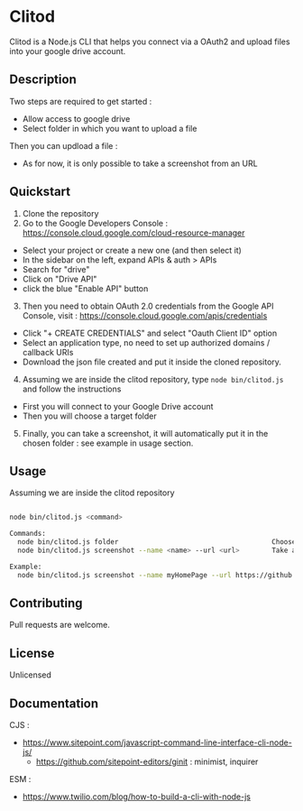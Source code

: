 # Clitod

Clitod is a Node.js CLI that helps you connect via a OAuth2 and upload files into your google drive account.

## Description

Two steps are required to get started :

- Allow access to google drive
- Select folder in which you want to upload a file

Then you can updload a file :

- As for now, it is only possible to take a screenshot from an URL

## Quickstart

1. Clone the repository
2. Go to the Google Developers Console : https://console.cloud.google.com/cloud-resource-manager

- Select your project or create a new one (and then select it)
- In the sidebar on the left, expand APIs & auth > APIs
- Search for "drive"
- Click on "Drive API"
- click the blue "Enable API" button

3. Then you need to obtain OAuth 2.0 credentials from the Google API Console, visit : https://console.cloud.google.com/apis/credentials

- Click "+ CREATE CREDENTIALS" and select "Oauth Client ID" option
- Select an application type, no need to set up authorized domains / callback URIs
- Download the json file created and put it inside the cloned repository.

4. Assuming we are inside the clitod repository, type `node bin/clitod.js` and follow the instructions

- First you will connect to your Google Drive account
- Then you will choose a target folder

5. Finally, you can take a screenshot, it will automatically put it in the chosen folder : see example in usage section.

## Usage

Assuming we are inside the clitod repository

```bash

node bin/clitod.js <command>

Commands:
  node bin/clitod.js folder                                      Choose a target folder
  node bin/clitod.js screenshot --name <name> --url <url>        Take a screenshot and send it

Example:
  node bin/clitod.js screenshot --name myHomePage --url https://github.com/mustsee/clitod

```

## Contributing

Pull requests are welcome.

## License

Unlicensed

## Documentation

CJS :

- https://www.sitepoint.com/javascript-command-line-interface-cli-node-js/
  - https://github.com/sitepoint-editors/ginit : minimist, inquirer

ESM :

- https://www.twilio.com/blog/how-to-build-a-cli-with-node-js
